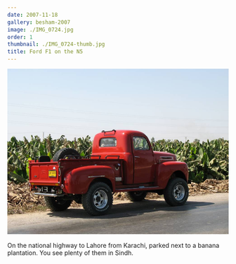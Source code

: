 ```yaml
---
date: 2007-11-18
gallery: besham-2007
image: ./IMG_0724.jpg
order: 1
thumbnail: ./IMG_0724-thumb.jpg
title: Ford F1 on the N5
---
```


![Ford F1 on the N5](./IMG_0724.jpg)

On the national highway to Lahore from Karachi, parked next to a banana plantation. You see plenty of them in Sindh.